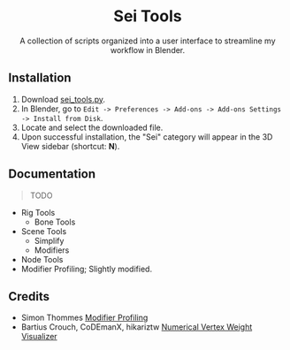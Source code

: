 <h1 align="center">
    Sei Tools
</h1>

<div align="center">
    A collection of scripts organized into a user interface to streamline my workflow in Blender.
</div>

## Installation

1. Download [sei_tools.py](<./sei_tools.py>).
1. In Blender, go to `Edit -> Preferences -> Add-ons -> Add-ons Settings -> Install from Disk`.
1. Locate and select the downloaded file.
1. Upon successful installation, the "Sei" category will appear in the 3D View sidebar (shortcut: **N**).

## Documentation

> TODO

- Rig Tools
    - Bone Tools
- Scene Tools
    - Simplify
    - Modifiers
- Node Tools
- Modifier Profiling; Slightly modified.

## Credits

- Simon Thommes [Modifier Profiling](https://gitlab.com/simonthommes/random-blender-scripts/-/tree/master/addons/profiling_buddy)
- Bartius Crouch, CoDEmanX, hikariztw [Numerical Vertex Weight Visualizer](https://github.com/theoldben/NumericalVertexWeightVisualizer)